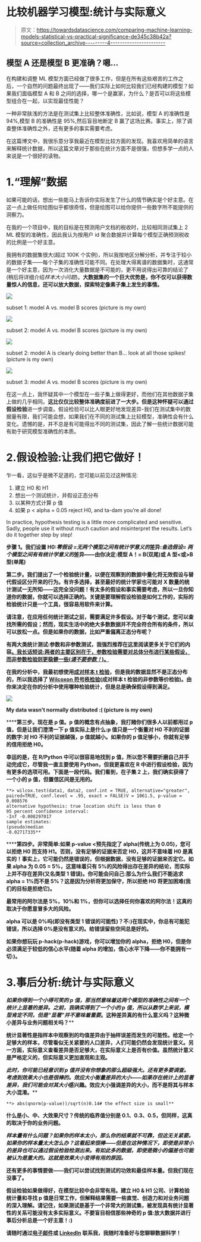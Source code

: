# 比较机器学习模型:统计与实际意义

> 原文：<https://towardsdatascience.com/comparing-machine-learning-models-statistical-vs-practical-significance-de345c38b42a?source=collection_archive---------4----------------------->

## 模型 A 还是模型 B 更准确？嗯…

在构建和调整 ML 模型方面已经做了很多工作，但是在所有这些艰苦的工作之后，一个自然的问题最终出现了——我们实际上如何比较我们已经构建的模型？如果我们面临模型 A 和 B 之间的选择，哪一个是赢家，为什么？是否可以将这些模型组合在一起，以实现最佳性能？

一种非常肤浅的方法是在测试集上比较整体准确性，比如说，模型 A 的准确性是 94%,模型 B 的准确性是 95%,然后盲目地断定 B 赢了这场比赛。事实上，除了调查整体准确性之外，还有更多的事实需要考虑。

在这篇博文中，我很乐意分享我最近在模型比较方面的发现。我喜欢用简单的语言来解释统计数据，所以这篇文章对于那些在统计方面不是很强，但想多学一点的人来说是一个很好的读物。

# 1.“理解”数据

如果可能的话，想出一些能马上告诉你实际发生了什么的情节确实是个好主意。在这一点上做任何绘图似乎都很奇怪，但是绘图可以给你提供一些数字所不能提供的洞察力。

在我的一个项目中，我的目标是在预测用户文档的税收时，比较相同测试集上 2 ML 模型的准确性，因此我认为按用户 id 聚合数据并计算每个模型正确预测税收的比例是一个好主意。

我拥有的数据集很大(超过 100K 个实例)，所以我按地区分解分析，并专注于较小的数据子集——每个子集的准确性可能不同。在处理大得离谱的数据集时，这通常是一个好主意，因为一次消化大量数据是不可能的，更不用说得出可靠的结论了(稍后将详细介绍*样本大小问题*)。**大数据集的一个巨大优势是，你不仅可以获得数量惊人的信息，还可以放大数据，探索特定像素子集上发生的事情。**

![](img/25e400cb17a83a744dab1694130a3d76.png)

subset 1: model A vs. model B scores (picture is my own)

![](img/a05008f98ff2a0c90338c04d875c5cdb.png)

subset 2: model A vs. model B scores (picture is my own)

![](img/fb3fc29601fa259f65ff1a6a90382074.png)

subset 2: model A is clearly doing better than B… look at all those spikes! (picture is my own)

![](img/dbe47a24509da615ef747fc240fb1966.png)

subset 3: model A vs. model B scores (picture is my own)

在这一点上，我怀疑其中一个模型在一些子集上做得更好，而他们在其他数据子集上做的几乎相同。**这比仅仅比较整体准确度前进了一大步。**但是这种怀疑可以通过**假设检验**进一步调查。假设检验可以比人眼更好地发现差异-我们在测试集中的数据量有限，我们可能会想，如果我们在不同的测试集上比较模型，准确性会有什么变化。遗憾的是，并不总是有可能得出不同的测试集，因此了解一些统计数据可能有助于研究模型准确性的本质。

# 2.假设检验:让我们把它做好！

乍一看，这似乎是微不足道的，您可能以前见过这种情况:

1.  建立 H0 和 H1
2.  想出一个测试统计，并假设正态分布
3.  以某种方式计算 p 值
4.  如果 p < alpha = 0.05 reject H0, and ta-dam you’re all done!

In practice, hypothesis testing is a little more complicated and sensitive. Sadly, people use it without much caution and misinterpret the results. Let’s do it together step by step!

**步骤 1。**我们设置 H0:****零假设** =无*两个模型之间有统计学意义的*差异:****备选假设=** 两个模型之间有*有统计学意义的*差异——由你决定:模型 A！= B(双尾)或 A 型<或>B 型(单尾)****

******第二步。**我们提出了一个**检验统计量**，以便在观察到的数据中量化将无效假设与替代假设区分开来的行为。有许多选择，甚至最好的统计学家也可能对 X 数量的统计测试一无所知——这完全没问题！有太多的假设和事实需要考虑，所以一旦你知道你的数据，你就可以选择正确的。关键是要理解假设检验是如何工作的，实际的检验统计只是一个工具，很容易用软件来计算。****

****请注意，在应用任何统计测试之前，需要满足许多假设。对于每个测试，您可以查找所需的假设；然而，现实生活中的绝大多数数据并不完全符合所有的条件，所以可以放松一点。但是如果你的数据，比如严重偏离正态分布呢？****

****有两大类统计测试:**参数**和**非参数**测试，我强烈推荐在这里阅读更多关于它们的内容[。我长话短说:**两者的主要区别在于，参数检验需要对总体分布进行某些假设，而非参数检验则更稳健一些(*请不要参数！*)。**](https://keydifferences.com/difference-between-parametric-and-nonparametric-test.html)****

****在我的分析中，我最初想使用[成对样本 t 检验](https://www.statisticssolutions.com/manova-analysis-paired-sample-t-test/)，但是我的数据显然不是正态分布的，所以我选择了 [Wilcoxon 符号秩检验](https://www.statisticssolutions.com/how-to-conduct-the-wilcox-sign-test/)(成对样本 t 检验的非参数等价检验)。由你来决定在你的分析中使用哪种检验统计，但是总是**确保假设得到满足**。****

****![](img/dab039d859a50982e30bf7fb5be92de7.png)****

****My data wasn’t normally distributed :( (picture is my own)****

******第三步。**现在是 p 值。p 值的概念有点抽象，我打赌你们很多人以前都用过 p 值，但是让我们澄清一下 p 值实际上是什么:p 值只是一个衡量对 H0 不利的证据的数字:对 H0 不利的证据越强，p 值就越小。如果你的 p 值足够小，你就有足够的信用拒绝 H0。****

****幸运的是，在 R/Python 中可以很容易地找到 p 值，所以您不需要折磨自己并手动完成它，尽管我一直主要使用 Python，但我更喜欢在 R 中进行假设检验，因为有更多的选项可用。下面是一段代码。我们看到，在子集 2 上，我们确实获得了一个小的 p 值，但置信区间是无用的。****

```
**> wilcox.test(data1, data2, conf.int = TRUE, alternative="greater", paired=TRUE, conf.level = .95, exact = FALSE)V = 1061.5, p-value = 0.008576
alternative hypothesis: true location shift is less than 0
95 percent confidence interval:
-Inf -0.008297017
sample estimates:
(pseudo)median
-0.02717335**
```

******第四步。**非常简单:如果 p-value <预先指定了 alpha(传统上为 0.05)，您可以拒绝 H0 而支持 H1。否则，没有足够的证据来否定 H0，**这并不意味着 H0 是真实的！**事实上，它可能仍然是错误的，但根据数据，没有足够的证据来否定它。如果 alpha 为 0.05 = 5%，这意味着只有 5%的风险得出存在差异的结论，而实际上并不存在差异(又名**类型 1 错误**)。你可能会问自己:那么为什么我们不能追求 alpha = 1%而不是 5%？这是因为分析将更加保守，所以拒绝 H0 将更加困难(我们的目标是拒绝它)。****

****最常用的阿尔法是 5%，10%和 1%，但你可以选择任何你喜欢的阿尔法！这真的取决于你愿意冒多大的风险。****

****alpha 可以是 0%吗(即没有类型 1 错误的可能性)？不:)在现实中，你总有可能犯错误，所以选择 0%是没有意义的。给错误留些空间总是好的。****

****如果你想玩玩 p-hack(p-hack)游戏，你可以增加你的 alpha，拒绝 H0，但是你必须满足于较低的信心水平(随着 alpha 的增加，信心水平下降——你不能拥有一切:)。****

# ****3.事后分析:统计与实际意义****

****如果你得到一个小得可笑的 p 值，那当然意味着这两个模型的准确性之间有一个统计上显著的差异。之前，我确实得到了一个小的 p 值，所以从数学上来说，模型肯定不同，但是“显著”并不意味着*重要*。这种差异真的有什么意义吗？这种微小差异与业务问题相关吗？****

******统计显著性**是指样本中观察到的均值差异由于抽样误差而发生的可能性。给定一个足够大的样本，尽管看似无关紧要的人口差异，人们可能仍然会发现统计意义。另一方面，**实际意义**查看差异是否足够大，在实际意义上是否有价值。虽然统计意义是严格定义的，但实际意义更加直观和主观。****

****此时，你可能已经意识到 p 值并没有你想象的那么超级强大。还有更多要调查。考虑到**效果大小**也是很棒的。效应大小衡量差异的大小——如果存在统计上的显著差异，我们可能会对其*大小*感兴趣。**效应大小**强调差异的大小，而不是将其与样本大小混淆。****

```
**> abs(qnorm(p-value))/sqrt(n)0.14# the effect size is small**
```

****什么是小、中、大效果尺寸？传统的临界值分别是 0.1、0.3、0.5，但同样，这真的取决于你的业务问题。****

*****样本量有什么问题？如果你的样本太小，那么你的结果就不可靠，但这无关紧要。如果你的样本量太大怎么办？这看起来很棒——但是在这种情况下，即使是非常小的差异也可以通过假设检验检测出来。有如此多的数据，即使是微小的偏差也可能被认为是重大的。这就是效果大小变得有用的原因。*****

****还有更多的事情要做——我们可以尝试找到测试的功效和最佳样本量。但我们现在没事了。****

****假设检验如果做得好，在模型比较中会非常有用。建立 H0 & H1 公司、计算检验统计量和寻找 p 值是日常工作，但解释结果需要一些直觉、创造力和对业务问题的深入理解。请记住，如果测试是基于一个非常大的测试集，被发现具有**统计显著性**的关系可能没有太多**实际意义**。不要盲目相信那些神奇的 p 值:放大数据并进行事后分析总是一个好主意！:)****

****请随时通过[电子邮件](http://dinajankovic93@gmail.com)或 [LinkedIn](https://www.linkedin.com/in/dinajankovich/) 联系我，我随时准备好与您聊聊数据科学！****